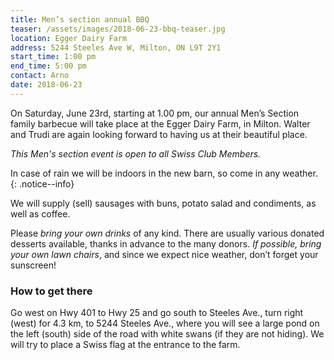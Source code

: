 ```yaml
---
title: Men’s section annual BBQ
teaser: /assets/images/2018-06-23-bbq-teaser.jpg
location: Egger Dairy Farm
address: 5244 Steeles Ave W, Milton, ON L9T 2Y1
start_time: 1:00 pm
end_time: 5:00 pm
contact: Arno
date: 2018-06-23
---
```


On Saturday, June 23rd, starting at 1.00 pm, our annual Men’s Section family
barbecue will take place at the Egger Dairy Farm, in Milton. Walter and Trudi
are again looking forward to having us at their beautiful place.

*This Men's section event is open to all Swiss Club Members.*

In case of rain we will be indoors in the new barn, so come in any weather.
{: .notice--info}

We will supply (sell) sausages with buns, potato salad and condiments, as well
as coffee.

Please *bring your own drinks* of any kind. There are usually various donated
desserts available, thanks in advance to the many donors. *If possible, bring
your own lawn chairs*, and since we expect nice weather, don’t forget your
sunscreen!

### How to get there

Go west on Hwy 401 to Hwy 25 and go south to Steeles Ave., turn right (west)
for 4.3 km, to 5244 Steeles Ave., where you will see a large pond on the left
(south) side of the road with white swans (if they are not hiding). We will try
to place a Swiss flag at the entrance to the farm.

